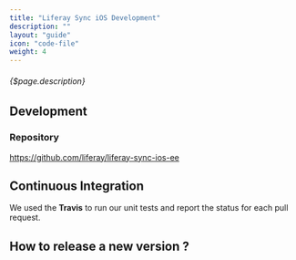 ```yaml
---
title: "Liferay Sync iOS Development"
description: ""
layout: "guide"
icon: "code-file"
weight: 4
---
```


###### {$page.description}
<article id="1">

## Development

### Repository
<https://github.com/liferay/liferay-sync-ios-ee>

## Continuous Integration
We used the **Travis** to run our unit tests and report the status for each pull request.


</article>

<article id="2">

## How to release a new version ?

</article>